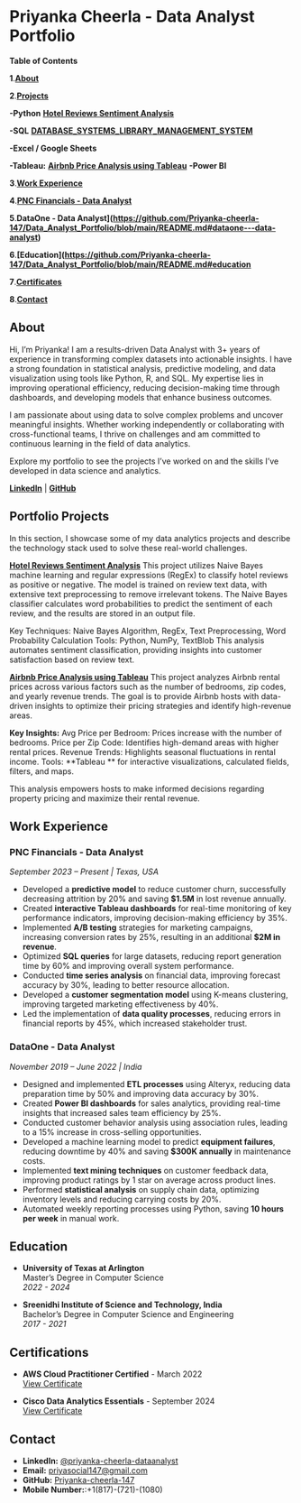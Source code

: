 
# Priyanka Cheerla - Data Analyst Portfolio
**Table of Contents**

**1**.**[About](https://github.com/Priyanka-cheerla-147/Data_Analyst_Portfolio#about)**

**2**.**[Projects](https://github.com/Priyanka-cheerla-147/Data_Analyst_Portfolio#portfolio-projects)**
    
**-Python**
**[Hotel Reviews Sentiment Analysis](https://github.com/Priyanka-cheerla-147/Sentimental_analysis/tree/main)**  
     
**-SQL**
**[DATABASE_SYSTEMS_LIBRARY_MANAGEMENT_SYSTEM](https://github.com/Priyanka-cheerla-147/DATABASE_SYSTEMS_LIBRARY_MANAGEMENT_SYSTEM)**
   
**-Excel / Google Sheets**
   
 **-Tableau:**
 **[Airbnb Price Analysis using Tableau](https://github.com/Priyanka-cheerla-147/TABLEAU_Airbnb/blob/main/README.md)**
**-Power BI**

**3**.**[Work Experience](https://github.com/Priyanka-cheerla-147/Data_Analyst_Portfolio/blob/main/README.md#work-experience)**

**4**.**[PNC Financials - Data Analyst](https://github.com/Priyanka-cheerla-147/Data_Analyst_Portfolio/blob/main/README.md#pnc-financials---data-analyst)**

**5**.**DataOne - Data Analyst](https://github.com/Priyanka-cheerla-147/Data_Analyst_Portfolio/blob/main/README.md#dataone---data-analyst)**

**6**.**[Education](https://github.com/Priyanka-cheerla-147/Data_Analyst_Portfolio/blob/main/README.md#education**

**7**.**[Certificates](https://github.com/Priyanka-cheerla-147/Data_Analyst_Portfolio/blob/main/README.md#certifications)**

**8**.**[Contact](https://github.com/Priyanka-cheerla-147/Data_Analyst_Portfolio/blob/main/README.md#contact)**


## About
Hi, I’m Priyanka! I am a results-driven Data Analyst with 3+ years of experience in transforming complex datasets into actionable insights. I have a strong foundation in statistical analysis, predictive modeling, and data visualization using tools like Python, R, and SQL. My expertise lies in improving operational efficiency, reducing decision-making time through dashboards, and developing models that enhance business outcomes.

I am passionate about using data to solve complex problems and uncover meaningful insights. Whether working independently or collaborating with cross-functional teams, I thrive on challenges and am committed to continuous learning in the field of data analytics.

Explore my portfolio to see the projects I’ve worked on and the skills I’ve developed in data science and analytics.

**[LinkedIn](https://www.linkedin.com/in/priyanka-cheerla-dataanalyst/)** | **[GitHub](https://github.com/Priyanka-cheerla-147)**

## Portfolio Projects

In this section, I showcase some of my data analytics projects and describe the technology stack used to solve these real-world challenges.

**[Hotel Reviews Sentiment Analysis](https://github.com/Priyanka-cheerla-147/Sentimental_analysis/tree/main)**
This project utilizes Naive Bayes machine learning and regular expressions (RegEx) to classify hotel reviews as positive or negative. The model is trained on review text data, with extensive text preprocessing to remove irrelevant tokens. The Naive Bayes classifier calculates word probabilities to predict the sentiment of each review, and the results are stored in an output file.

Key Techniques: Naive Bayes Algorithm, RegEx, Text Preprocessing, Word Probability Calculation
Tools: Python, NumPy, TextBlob
This analysis automates sentiment classification, providing insights into customer satisfaction based on review text.

**[Airbnb Price Analysis using Tableau](https://github.com/Priyanka-cheerla-147/TABLEAU_Airbnb/blob/main/README.md)**
This project analyzes Airbnb rental prices across various factors such as the number of bedrooms, zip codes, and yearly revenue trends. The goal is to provide Airbnb hosts with data-driven insights to optimize their pricing strategies and identify high-revenue areas.

**Key Insights:**
Avg Price per Bedroom: Prices increase with the number of bedrooms.
Price per Zip Code: Identifies high-demand areas with higher rental prices.
Revenue Trends: Highlights seasonal fluctuations in rental income.
Tools: **Tableau ** for interactive visualizations, calculated fields, filters, and maps.

This analysis empowers hosts to make informed decisions regarding property pricing and maximize their rental revenue.

## Work Experience

### **PNC Financials** - Data Analyst  
*September 2023 – Present | Texas, USA*

- Developed a **predictive model** to reduce customer churn, successfully decreasing attrition by 20% and saving **$1.5M** in lost revenue annually.
- Created **interactive Tableau dashboards** for real-time monitoring of key performance indicators, improving decision-making efficiency by 35%.
- Implemented **A/B testing** strategies for marketing campaigns, increasing conversion rates by 25%, resulting in an additional **$2M in revenue**.
- Optimized **SQL queries** for large datasets, reducing report generation time by 60% and improving overall system performance.
- Conducted **time series analysis** on financial data, improving forecast accuracy by 30%, leading to better resource allocation.
- Developed a **customer segmentation model** using K-means clustering, improving targeted marketing effectiveness by 40%.
- Led the implementation of **data quality processes**, reducing errors in financial reports by 45%, which increased stakeholder trust.

### **DataOne** - Data Analyst  
*November 2019 – June 2022 | India*

- Designed and implemented **ETL processes** using Alteryx, reducing data preparation time by 50% and improving data accuracy by 30%.
- Created **Power BI dashboards** for sales analytics, providing real-time insights that increased sales team efficiency by 25%.
- Conducted customer behavior analysis using association rules, leading to a 15% increase in cross-selling opportunities.
- Developed a machine learning model to predict **equipment failures**, reducing downtime by 40% and saving **$300K annually** in maintenance costs.
- Implemented **text mining techniques** on customer feedback data, improving product ratings by 1 star on average across product lines.
- Performed **statistical analysis** on supply chain data, optimizing inventory levels and reducing carrying costs by 20%.
- Automated weekly reporting processes using Python, saving **10 hours per week** in manual work.

## Education
- **University of Texas at Arlington**  
  Master’s Degree in Computer Science  
  *2022 - 2024*

- **Sreenidhi Institute of Science and Technology, India**  
  Bachelor’s Degree in Computer Science and Engineering  
  *2017 - 2021*

## Certifications
- **AWS Cloud Practitioner Certified** - March 2022  
  [View Certificate](https://www.credly.com/badges/03a4dc83-b94f-4c78-83d4-ee5f8a5f83b7/public_url)

- **Cisco Data Analytics Essentials** - September 2024  
  [View Certificate](https://www.credly.com/badges/03a4dc83-b94f-4c78-83d4-ee5f8a5f83b7/public_url)

## Contact
- **LinkedIn:** [@priyanka-cheerla-dataanalyst](https://www.linkedin.com/in/priyanka-cheerla-dataanalyst/)
- **Email:** priyasocial147@gmail.com  
- **GitHub:** [Priyanka-cheerla-147](https://github.com/Priyanka-cheerla-147)
- **Mobile Number:**:+1(817)-(721)-(1080)
